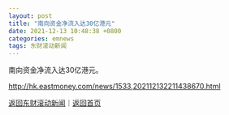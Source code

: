 ```yaml
---
layout: post
title: "南向资金净流入达30亿港元"
date: 2021-12-13 10:48:38 +0800
categories: emnews
tags: 东财滚动新闻
---
```


南向资金净流入达30亿港元。

<http://hk.eastmoney.com/news/1533,202112132211438670.html>

[返回东财滚动新闻](//finews.withounder.com/emnews/)｜[返回首页](//finews.withounder.com/)